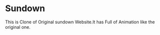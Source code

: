 # Sundown
This is Clone of Original sundown Website.It has Full of Animation like the original one.
